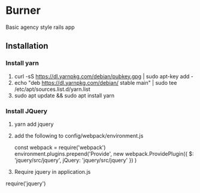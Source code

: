 # Burner
Basic agency style rails app

## Installation

### Install yarn 

1. curl -sS https://dl.yarnpkg.com/debian/pubkey.gpg | sudo apt-key add -
2. echo "deb https://dl.yarnpkg.com/debian/ stable main" | sudo tee /etc/apt/sources.list.d/yarn.list
3. sudo apt update && sudo apt install yarn

### Install JQuery

1. yarn add jquery

2. add the following to config/webpack/environment.js

	const webpack = require('webpack')
	environment.plugins.prepend('Provide',
  		new webpack.ProvidePlugin({
    	$: 'jquery/src/jquery',
    	jQuery: 'jquery/src/jquery'
  	})
	)

3. Require jquery in application.js

require('jquery')